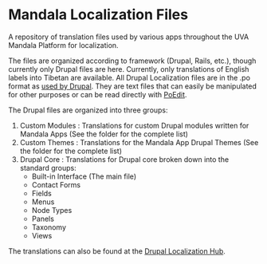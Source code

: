 # Mandala Localization Files
A repository of translation files used by various apps throughout the UVA Mandala Platform for localization.

The files are organized according to framework (Drupal, Rails, etc.), though currently only Drupal files are here.
Currently, only translations of English labels into Tibetan are available.
All Drupal Localization files are in the .po format as [used by Drupal](https://www.drupal.org/node/1814954). 
They are text files that can easily be manipulated for other purposes or can be read directly with [PoEdit](https://poedit.net/).

The Drupal files are organized into three groups:

1. Custom Modules : Translations for custom Drupal modules written for Mandala Apps (See the folder for the complete list)
2. Custom Themes : Translations for the Mandala App Drupal Themes (See the folder for the complete list)
3. Drupal Core : Translations for Drupal core broken down into the standard groups:
   * Built-in Interface (The main file)
   * Contact Forms
   * Fields
   * Menus
   * Node Types
   * Panels
   * Taxonomy
   * Views

The translations can also be found at the [Drupal Localization Hub](https://localize.drupal.org/translate/languages/bo).
